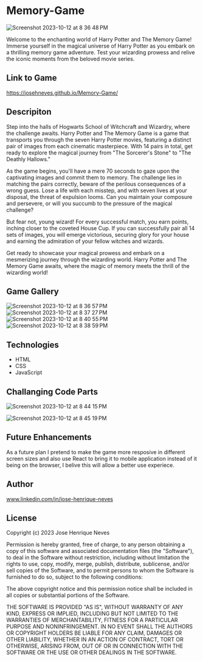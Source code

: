 # Memory-Game

![Screenshot 2023-10-12 at 8 36 48 PM](https://github.com/Josehneves/Memory-Game/assets/89682869/7479435e-2907-467d-bef7-7a496749ad15)

Welcome to the enchanting world of Harry Potter and The Memory Game! Immerse yourself in the magical universe of Harry Potter as you embark on a thrilling memory game adventure. Test your wizarding prowess and relive the iconic moments from the beloved movie series.

## Link to Game

https://josehneves.github.io/Memory-Game/

## Descripiton
Step into the halls of Hogwarts School of Witchcraft and Wizardry, where the challenge awaits. Harry Potter and The Memory Game is a game that transports you through the seven Harry Potter movies, featuring a distinct pair of images from each cinematic masterpiece. With 14 pairs in total, get ready to explore the magical journey from "The Sorcerer's Stone" to "The Deathly Hallows."

As the game begins, you'll have a mere 70 seconds to gaze upon the captivating images and commit them to memory. The challenge lies in matching the pairs correctly, beware of the perilous consequences of a wrong guess. Lose a life with each misstep, and with seven lives at your disposal, the threat of expulsion looms. Can you maintain your composure and persevere, or will you succumb to the pressure of the magical challenge?

But fear not, young wizard! For every successful match, you earn points, inching closer to the coveted House Cup. If you can successfully pair all 14 sets of images, you will emerge victorious, securing glory for your house and earning the admiration of your fellow witches and wizards.

Get ready to showcase your magical prowess and embark on a mesmerizing journey through the wizarding world. Harry Potter and The Memory Game awaits, where the magic of memory meets the thrill of the wizarding world!

## Game Gallery

![Screenshot 2023-10-12 at 8 36 57 PM](https://github.com/Josehneves/Memory-Game/assets/89682869/e08e8668-8191-4137-9b9c-a05ea2f783bf)
![Screenshot 2023-10-12 at 8 37 27 PM](https://github.com/Josehneves/Memory-Game/assets/89682869/f6031156-f8b1-48ef-91d2-efada4a5fb59)
![Screenshot 2023-10-12 at 8 40 55 PM](https://github.com/Josehneves/Memory-Game/assets/89682869/6558ca0b-da0e-4052-bec9-cbca55031c59)
![Screenshot 2023-10-12 at 8 38 59 PM](https://github.com/Josehneves/Memory-Game/assets/89682869/e25e19bc-df0a-4e82-8242-d3c9af99546c)

## Technologies
- HTML
- CSS
- JavaScript

## Challanging Code Parts

![Screenshot 2023-10-12 at 8 44 15 PM](https://github.com/Josehneves/Memory-Game/assets/89682869/3ad22d5a-f1fa-4f47-8340-4209b9a37096)

![Screenshot 2023-10-12 at 8 45 19 PM](https://github.com/Josehneves/Memory-Game/assets/89682869/0337cc59-f3a7-4ec5-80aa-40c89b760b2a)

## Future Enhancements

As a future plan I pretend to make the game more resposive in different screen sizes and also use React to bring it to mobile application instead of it being on the browser, I belive this will allow a better use experiece.

## Author

www.linkedin.com/in/jose-henrique-neves

## License
Copyright (c) 2023 Jose Henrique Neves

Permission is hereby granted, free of charge, to any person obtaining
a copy of this software and associated documentation files (the
"Software"), to deal in the Software without restriction, including
without limitation the rights to use, copy, modify, merge, publish,
distribute, sublicense, and/or sell copies of the Software, and to
permit persons to whom the Software is furnished to do so, subject to
the following conditions:

The above copyright notice and this permission notice shall be
included in all copies or substantial portions of the Software.

THE SOFTWARE IS PROVIDED "AS IS", WITHOUT WARRANTY OF ANY KIND,
EXPRESS OR IMPLIED, INCLUDING BUT NOT LIMITED TO THE WARRANTIES OF
MERCHANTABILITY, FITNESS FOR A PARTICULAR PURPOSE AND
NONINFRINGEMENT. IN NO EVENT SHALL THE AUTHORS OR COPYRIGHT HOLDERS BE
LIABLE FOR ANY CLAIM, DAMAGES OR OTHER LIABILITY, WHETHER IN AN ACTION
OF CONTRACT, TORT OR OTHERWISE, ARISING FROM, OUT OF OR IN CONNECTION
WITH THE SOFTWARE OR THE USE OR OTHER DEALINGS IN THE SOFTWARE.
